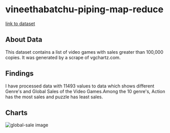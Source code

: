 # vineethabatchu-piping-map-reduce

[link to dataset](https://www.kaggle.com/arslanali4343/sales-of-video-games)

## About Data
This dataset contains a list of video games with sales greater than 100,000 copies. It was generated by a scrape of vgchartz.com.

## Findings
I have processed data with 11493 values to data which shows different Genre's and Global Sales of the Video Games.Among the 10 genre's, Action has the most sales and puzzle has least sales.

## Charts

![global-sale image]()
